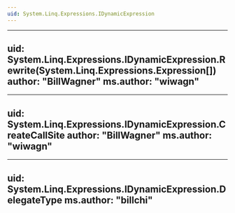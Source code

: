 ```yaml
---
uid: System.Linq.Expressions.IDynamicExpression
---
```


---
uid: System.Linq.Expressions.IDynamicExpression.Rewrite(System.Linq.Expressions.Expression[])
author: "BillWagner"
ms.author: "wiwagn"
---

---
uid: System.Linq.Expressions.IDynamicExpression.CreateCallSite
author: "BillWagner"
ms.author: "wiwagn"
---

---
uid: System.Linq.Expressions.IDynamicExpression.DelegateType
ms.author: "billchi"
---
